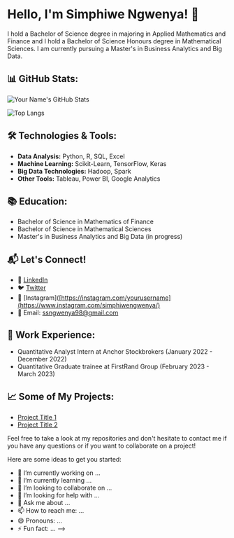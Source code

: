 # Hello, I'm Simphiwe Ngwenya! 👋

I hold a Bachelor of Science degree in majoring in Applied Mathematics and Finance and I hold a Bachelor of Science Honours degree in Mathematical Sciences. I am currently pursuing a Master's in Business Analytics and Big Data.

## 📊 GitHub Stats:

![Your Name's GitHub Stats](https://github-readme-stats.vercel.app/api?username=SimphiweNgwenya&show_icons=true&theme=radical)

![Top Langs](https://github-readme-stats.vercel.app/api/top-langs/?username=SimphiweNgwenya&layout=compact&theme=radical)

## 🛠 Technologies & Tools:

- **Data Analysis:** Python, R, SQL, Excel
- **Machine Learning:** Scikit-Learn, TensorFlow, Keras
- **Big Data Technologies:** Hadoop, Spark
- **Other Tools:** Tableau, Power BI, Google Analytics

## 📚 Education:

- Bachelor of Science in Mathematics of Finance
- Bachelor of Science in Mathematical Sciences
- Master's in Business Analytics and Big Data (in progress)

## 📬 Let's Connect!

- 💼 [LinkedIn]([https://linkedin.com/in/yourusername](https://www.linkedin.com/in/simphiwe-ngwenya-2586bb192/))
- 🐦 [Twitter](https://twitter.com/yourusername)
- 📸 [Instagram]([https://instagram.com/yourusername](https://www.instagram.com/simphiwengwenya/)
- 📧 Email: ssngwenya98@gmail.com

## 💼 Work Experience:

- Quantitative Analyst Intern at Anchor Stockbrokers (January 2022 - December 2022)
- Quantitative Graduate trainee at FirstRand Group (February 2023 - March 2023)

## 📈 Some of My Projects:

- [Project Title 1](https://github.com/yourusername/project1)
- [Project Title 2](https://github.com/yourusername/project2)

Feel free to take a look at my repositories and don't hesitate to contact me if you have any questions or if you want to collaborate on a project!


Here are some ideas to get you started:

- 🔭 I’m currently working on ...
- 🌱 I’m currently learning ...
- 👯 I’m looking to collaborate on ...
- 🤔 I’m looking for help with ...
- 💬 Ask me about ...
- 📫 How to reach me: ...
- 😄 Pronouns: ...
- ⚡ Fun fact: ...
-->
